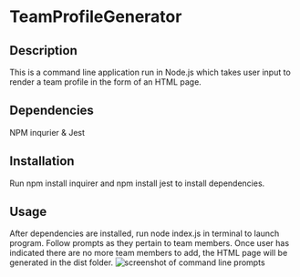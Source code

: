 # TeamProfileGenerator
## Description
This is a command line application run in Node.js which takes user input to render a team profile in the form of an HTML page.
## Dependencies
NPM inqurier & Jest
## Installation
Run npm install inquirer and npm install jest to install dependencies.
## Usage
After dependencies are installed, run node index.js in terminal to launch program. Follow prompts as they pertain to team members. Once user has indicated there are no more team members to add, the HTML page will be generated in the dist folder.
![screenshot of command line prompts](/images/img1.JPG)
